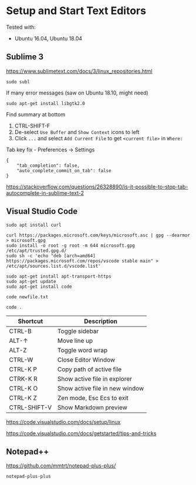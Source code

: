 # Setup and Start Text Editors

Tested with:
- Ubuntu 16.04, Ubuntu 18.04


## Sublime 3

https://www.sublimetext.com/docs/3/linux_repositories.html

```
sudo subl
```

If many error messages (saw on Ubuntu 18.10, might need)
```
sudo apt-get install libgtk2.0
```

Find summary at bottom
1. CTRL-SHIFT-F
2. De-select `Use Buffer` and `Show Context` icons to left
3. Click `...` and select `Add Current File` to get `<current file>` in `Where:`

Tab key fix - Preferences -> Settings
```
{
    "tab_completion": false,
    "auto_complete_commit_on_tab": false
}
```
https://stackoverflow.com/questions/26328890/is-it-possible-to-stop-tab-autocomplete-in-sublime-text-2


## Visual Studio Code

```
sudo apt install curl
```

```
curl https://packages.microsoft.com/keys/microsoft.asc | gpg --dearmor > microsoft.gpg
sudo install -o root -g root -m 644 microsoft.gpg /etc/apt/trusted.gpg.d/
sudo sh -c 'echo "deb [arch=amd64] https://packages.microsoft.com/repos/vscode stable main" > /etc/apt/sources.list.d/vscode.list'
```

```
sudo apt-get install apt-transport-https
sudo apt-get update
sudo apt-get install code
```

```
code newfile.txt
```

```
code .
```

Shortcut | Description
-------- | -----------
CTRL-B   | Toggle sidebar
ALT-↑    | Move line up
ALT-Z    | Toggle word wrap
CTRL-W   | Close Editor Window
CTRL-K P | Copy path of active file
CTRK-K R | Show active file in explorer
CTRL-K O | Show active file in new window
CTRL-K Z | Zen mode, Esc Ecs to exit
CTRL-SHIFT-V | Show Markdown preview


https://code.visualstudio.com/docs/setup/linux

https://code.visualstudio.com/docs/getstarted/tips-and-tricks

## Notepad++

https://github.com/mmtrt/notepad-plus-plus/

```
notepad-plus-plus
```
